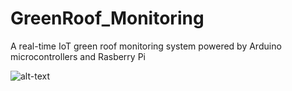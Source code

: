 # GreenRoof_Monitoring
A real-time IoT green roof monitoring system powered by Arduino microcontrollers and Rasberry Pi


![alt-text](https://github.com/ucfnmyo/GreenRoof_Monitoring/blob/master/IMG_4559.JPG)
